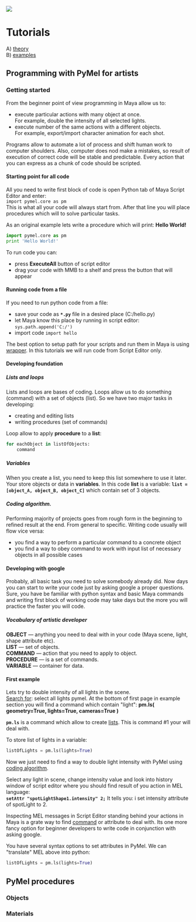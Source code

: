 ![](https://lh3.googleusercontent.com/-90kNXCym1kQ/VznLmU-hxOI/AAAAAAAAFno/0pT_n7X5Q90a7Fv0BCA-ky-NfB67H20jQCCo/s700/bannerDNA_tut_01.jpg)
# Tutorials
A) [theory](#programming-with-PyMel-for-artists)  
B) [examples](#pymel-procedures)

## Programming with PyMel for artists
### Getting started  
From the beginner point of view programming in Maya allow us to:
- execute particular actions with many object at once.  
For example, double the intensity of all selected lights.
- execute number of the same actions with a different objects.  
For example, export/import character animation for each shot.

Programs allow to automate a lot of process and shift human work to computer shoulders. Also, computer does nod make a mistakes, so result of execution of correct code will be stable and predictable. Every action that you can express as a chunk of code should be scripted. 

#### Starting point for all code
All you need to write first block of code is open Python tab of Maya Script Editor and enter:  
`import pymel.core as pm`  
This is what all your code will always start from. After that line you will place procedures which will to solve particular tasks. 

As an original example lets write a procedure which will print: **Hello World!**
```python
import pymel.core as pm
print 'Hello World!'
```
To run code you can:
- press **ExecuteAll** button of script editor
- drag your code with MMB to a shelf and press the button that will appear

#### Running code from a file
If you need to run python code from a file: 
- save your code as **`*.py`** file in a desired place (C:/hello.py)
- let Maya know this place by running in script editor: `sys.path.append('C:/')`
- import code `import hello`

The best option to setup path for your scripts and run them in Maya is using [wrapper](02-codex-dna#running-maya-and-nuke-with-wrappers). In this tutorials we will run code from Script Editor only. 

#### Developing foundation
##### Lists and loops
Lists and loops are bases of coding. Loops allow us to do something (command) with a set of objects (list). So we have two major tasks in developing:
- creating and editing lists
- writing procedures (set of commands)  

Loop allow to apply **procedure** to a **list**:
```python
for eachObject in listOfObjects:
    command
```
##### Variables
When you create a list, you need to keep this list somewhere to use it later. Your store objects or data in **variables**. In this code **list** is a variable: **`list = [object_A, object_B, object_C]`** which contain set of 3 objects.

##### Coding algorithm.
Performing majority of projects goes from rough form in the beginning to refined result at the end. From general to specific. Writing code usually will flow vice versa: 
- you find a way to perform a particular command to a concrete object 
- you find a way to obey command to work with input list of necessary objects in all possible cases   

#### Developing with google
Probably, all basic task you need to solve somebody already did. Now days you can start to write your code just by asking google a proper questions. Sure, you have be familiar with python syntax and basic Maya commands and writing first block of working code may take days but the more you will practice the faster you will code.

##### Vocabulary of artistic developer
**OBJECT** — anything you need to deal with in your code (Maya scene, light, shape attribute etc).  
**LIST** — set of objects.  
**COMMAND** — action that you need to apply to object.  
**PROCEDURE** — is a set of commands.  
**VARIABLE** — container for data.

#### First example
Lets try to double intensity of all lights in the scene.  
[Search for](#developing-with-google): select all lights pymel. At the bottom of first page in example section you will find a command which contain "light": **pm.ls( geometry=True, lights=True, cameras=True )**   

**`pm.ls`** is a command which allow to create [lists](#developing-foundation). This is command #1 your will deal with.  

To store list of lights in a variable:  
```python
listOfLights = pm.ls(lights=True)
```

Now we just need to find a way to double light intensity with PyMel using [coding algorithm](#coding-algorithm). 

Select any light in scene, change intensity value and look into history window of script editor where you should find result of you action in MEL language:  
**`setAttr "spotLightShape1.intensity" 2;`**  It tells you: i set intensity attribute of spotLight to 2.

Inspecting MEL messages in Script Editor standing behind your actions in Maya is a grate way to find [command](#developing-foundation) or attribute to deal with. Its one more fancy option for beginner developers to write code in conjunction with asking google. 

You have several syntax options to set attributes in PyMel. We can "translate" MEL above into python:  
```python
listOfLights = pm.ls(lights=True)
```

## PyMel procedures
### Objects
### Materials
